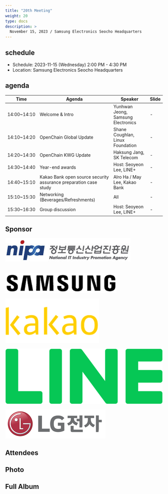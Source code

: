 ```yaml
---
title: "20th Meeting"
weight: 20
type: docs
description: >
  November 15, 2023 / Samsung Electronics Seocho Headquarters
---
```


## schedule

* Schedule: 2023-11-15 (Wednesday) 2:00 PM - 4:30 PM
* Location: Samsung Electronics Seocho Headquarters

## agenda

| Time | Agenda | Speaker | Slide |
|-------|-----------------|------|------|
| 14:00~14:10 | Welcome & Intro | Yunhwan Jeong, Samsung Electronics | - |
| 14:10~14:20 | OpenChain Global Update | Shane Coughlan, Linux Foundation | - |
| 14:20~14:30 | OpenChain KWG Update | Haksung Jang, SK Telecom | - |
| 14:30~14:40 | Year-end awards | Host: Seoyeon Lee, LINE+ | - |
| 14:40~15:10 | Kakao Bank open source security assurance preparation case study | Alro Ha / May Lee, Kakao Bank | - |
| 15:10~15:30 | Networking (Beverages/Refreshments) | All | - |
| 15:30~16:30 | Group discussion | Host: Seoyeon Lee, LINE+ | - |

## Sponsor
![](nipg-logo.png)
<br>
<br>
<br>
![](samsung.png)

![](kakao.png)

![](line.png)

![](lge.png)

## Attendees


## Photo



## Full Album

